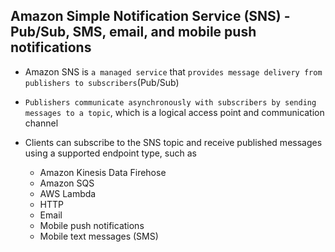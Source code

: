 ## Amazon Simple Notification Service (SNS) - Pub/Sub, SMS, email, and mobile push notifications

- Amazon SNS is `a managed service` that `provides message delivery from publishers to subscribers`(Pub/Sub)

- `Publishers communicate asynchronously with subscribers by sending messages to a topic`, which is a logical access point and communication channel

- Clients can subscribe to the SNS topic and receive published messages using a supported endpoint type, such as

  - Amazon Kinesis Data Firehose
  - Amazon SQS
  - AWS Lambda
  - HTTP
  - Email
  - Mobile push notifications
  - Mobile text messages (SMS)
